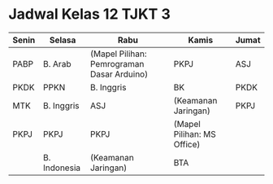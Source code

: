 # Jadwal Kelas 12 TJKT 3

| Senin | Selasa       | Rabu                                       | Kamis                      | Jumat |
| ----- | ------------ | ------------------------------------------ | -------------------------- | ----- |
| PABP  | B. Arab      | (Mapel Pilihan: Pemrograman Dasar Arduino) | PKPJ                       | ASJ   |
| PKDK  | PPKN         | B. Inggris                                 | BK                         | PKDK  |
| MTK   | B. Inggris   | ASJ                                        | (Keamanan Jaringan)        | PKPJ  |
| PKPJ  | PKPJ         | PKPJ                                       | (Mapel Pilihan: MS Office) |       |
|       | B. Indonesia | (Keamanan Jaringan)                        | BTA                        |       |

